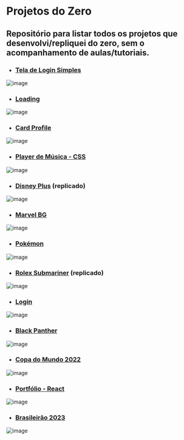 # Projetos do Zero
## Repositório para listar todos os projetos que desenvolvi/repliquei do zero, sem o acompanhamento de aulas/tutoriais.

* ### [Tela de Login Simples](https://github.com/jeansilvatech/tela-login)
![image](https://user-images.githubusercontent.com/23384348/187769102-9bfcc152-68d9-4f8a-9bbe-41a0eeff1af1.png)

* ### [Loading](https://github.com/jeansilvatech/loading)
![image](https://user-images.githubusercontent.com/23384348/193819757-562f4da4-d873-429f-a7ae-bfa97d5f14df.png)

* ### [Card Profile](https://github.com/jeansilvatech/card-profile)
![image](https://user-images.githubusercontent.com/23384348/193819952-a00b2af4-44b5-4ef2-a819-5c1aece5d53b.png)

* ### [Player de Música - CSS](https://github.com/jeansilvatech/player-music-css)
![image](https://user-images.githubusercontent.com/23384348/191749341-baaa3d38-72d9-4d65-aed7-52402944bf2e.png)

* ### [Disney Plus](https://github.com/jeansilvatech/disneyplus) (replicado)
![image](https://user-images.githubusercontent.com/23384348/193118473-6707c92f-0c64-4ecc-865b-28950dec192c.png)

* ### [Marvel BG](https://github.com/jeansilvatech/marvel-bg)
![image](https://user-images.githubusercontent.com/23384348/193422221-3a80f353-fd53-44f8-afd6-4b8bc2db8be5.png)

* ### [Pokémon](https://github.com/jeansilvatech/pokemon)
![image](https://github.com/jeansilvatech/projetos-do-zero/assets/23384348/b388bb16-1cbd-4fa4-a8b6-9346490865a5)

* ### [Rolex Submariner](https://github.com/jeansilvatech/rolex-submariner) (replicado)
![image](https://user-images.githubusercontent.com/23384348/194944351-20cd1a53-3018-4d59-895d-2f91da3b8aa3.png)

* ### [Login](https://github.com/jeansilvatech/login)
![image](https://user-images.githubusercontent.com/23384348/210081327-5522f94d-9c91-4d07-88e2-f259321cc18f.png)

* ### [Black Panther](https://github.com/jeansilvatech/black-panther)
![image](https://user-images.githubusercontent.com/23384348/199556623-6183a3d1-59b9-4e1e-812b-f3338945e66a.png)

* ### [Copa do Mundo 2022](https://copadomundojs.netlify.app)
![image](https://user-images.githubusercontent.com/23384348/224029073-5198839b-e043-48e8-9638-f7a1d0c9f423.png)

* ### [Portfólio - React](https://github.com/jeansilvatech/portfolio-react)
![image](https://user-images.githubusercontent.com/23384348/209187920-3d353dc6-ebfd-4457-ac3d-fd821f5ac196.png)

 * ### [Brasileirão 2023](https://github.com/jeansilvatech/brasileirao-2023)
![image](https://user-images.githubusercontent.com/23384348/236681327-564ac3b5-7ce0-4292-8e97-0a700b084be1.png)


